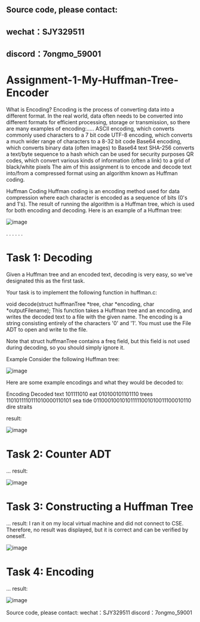 ## Source code, please contact:

## wechat：SJY329511

## discord：7ongmo_59001

# Assignment-1-My-Huffman-Tree-Encoder

What is Encoding? Encoding is the process of converting data into a different format.  In the real world, data often needs to be converted into different formats for efficient processing, storage or transmission, so there are many examples of encoding:.....
ASCII encoding, which converts commonly used characters to a 7 bit code
UTF-8 encoding, which converts a much wider range of characters to a 8-32 bit code
Base64 encoding, which converts binary data (often images) to Base64 text
SHA-256 converts a text/byte sequence to a hash which can be used for security purposes
QR codes, which convert various kinds of information (often a link) to a grid of black/white pixels
The aim of this assignment is to encode and decode text into/from a compressed format using an algorithm known as Huffman coding.

Huffman Coding
Huffman coding is an encoding method used for data compression where each character is encoded as a sequence of bits (0's and 1's). The result of running the algorithm is a Huffman tree, which is used for both encoding and decoding. Here is an example of a Huffman tree:

![image](https://github.com/user-attachments/assets/06429f62-6301-4d51-8b2a-3a432f99851d)

.
.
.
.
.
.
# Task 1: Decoding
Given a Huffman tree and an encoded text, decoding is very easy, so we've designated this as the first task.

Your task is to implement the following function in huffman.c:

void decode(struct huffmanTree *tree, char *encoding, char *outputFilename);
This function takes a Huffman tree and an encoding, and writes the decoded text to a file with the given name. The encoding is a string consisting entirely of the characters '0' and '1'. You must use the File ADT to open and write to the file.

Note that struct huffmanTree contains a freq field, but this field is not used during decoding, so you should simply ignore it.

Example
Consider the following Huffman tree:

![image](https://github.com/user-attachments/assets/b0e1daba-c59e-480e-bf98-a3ebde1e66a6)

Here are some example encodings and what they would be decoded to:

Encoding	Decoded text
101111010	eat
010100101101110	trees
1101011110111010000110101	sea tide
011000100101011111001010011100010110	dire straits

result:

![image](https://github.com/user-attachments/assets/817db3f4-c2ff-46b9-aa14-11e3d6824880)



# Task 2: Counter ADT
...
result:

![image](https://github.com/user-attachments/assets/5239f688-d2b9-496b-9c54-a3ab6fbfb90e)

# Task 3: Constructing a Huffman Tree
...
result: I ran it on my local virtual machine and did not connect to CSE. Therefore, no result was displayed, but it is correct and can be verified by oneself.

![image](https://github.com/user-attachments/assets/a9cee85f-101b-4339-a04a-503c03aa55ae)


# Task 4: Encoding
...
result:

![image](https://github.com/user-attachments/assets/b17e8754-7c29-4dcd-9d72-cee2aa361097)


Source code, please contact:
wechat：SJY329511
discord：7ongmo_59001

